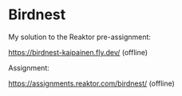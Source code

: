 # Birdnest

My solution to the Reaktor pre-assignment:

https://birdnest-kaipainen.fly.dev/
(offline)

Assignment:

https://assignments.reaktor.com/birdnest/
(offline)
